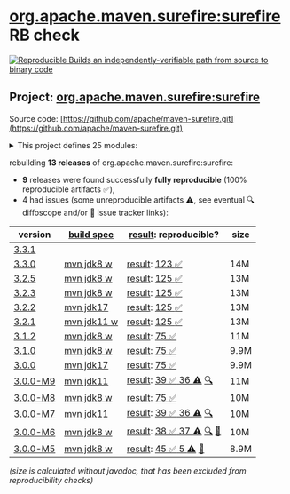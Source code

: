 [org.apache.maven.surefire:surefire](https://central.sonatype.com/artifact/org.apache.maven.surefire/surefire/versions) RB check
=======

[![Reproducible Builds](https://reproducible-builds.org/images/logos/rb.svg) an independently-verifiable path from source to binary code](https://reproducible-builds.org/)

## Project: [org.apache.maven.surefire:surefire](https://central.sonatype.com/artifact/org.apache.maven.surefire/surefire/versions)

Source code: [https://github.com/apache/maven-surefire.git](https://github.com/apache/maven-surefire.git)

<details><summary>This project defines 25 modules:</summary>

* [org.apache.maven.plugins:maven-failsafe-plugin](https://central.sonatype.com/artifact/org.apache.maven.plugins/maven-failsafe-plugin/3.3.0)
* [org.apache.maven.plugins:maven-surefire-plugin](https://central.sonatype.com/artifact/org.apache.maven.plugins/maven-surefire-plugin/3.3.0)
* [org.apache.maven.plugins:maven-surefire-report-plugin](https://central.sonatype.com/artifact/org.apache.maven.plugins/maven-surefire-report-plugin/3.3.0)
* [org.apache.maven.surefire:common-java5](https://central.sonatype.com/artifact/org.apache.maven.surefire/common-java5/3.3.0)
* [org.apache.maven.surefire:common-junit3](https://central.sonatype.com/artifact/org.apache.maven.surefire/common-junit3/3.3.0)
* [org.apache.maven.surefire:common-junit4](https://central.sonatype.com/artifact/org.apache.maven.surefire/common-junit4/3.3.0)
* [org.apache.maven.surefire:common-junit48](https://central.sonatype.com/artifact/org.apache.maven.surefire/common-junit48/3.3.0)
* [org.apache.maven.surefire:maven-surefire-common](https://central.sonatype.com/artifact/org.apache.maven.surefire/maven-surefire-common/3.3.0)
* [org.apache.maven.surefire:surefire](https://central.sonatype.com/artifact/org.apache.maven.surefire/surefire/3.3.0)
* [org.apache.maven.surefire:surefire-api](https://central.sonatype.com/artifact/org.apache.maven.surefire/surefire-api/3.3.0)
* [org.apache.maven.surefire:surefire-booter](https://central.sonatype.com/artifact/org.apache.maven.surefire/surefire-booter/3.3.0)
* [org.apache.maven.surefire:surefire-extensions-api](https://central.sonatype.com/artifact/org.apache.maven.surefire/surefire-extensions-api/3.3.0)
* [org.apache.maven.surefire:surefire-extensions-spi](https://central.sonatype.com/artifact/org.apache.maven.surefire/surefire-extensions-spi/3.3.0)
* [org.apache.maven.surefire:surefire-grouper](https://central.sonatype.com/artifact/org.apache.maven.surefire/surefire-grouper/3.3.0)
* [org.apache.maven.surefire:surefire-junit-platform](https://central.sonatype.com/artifact/org.apache.maven.surefire/surefire-junit-platform/3.3.0)
* [org.apache.maven.surefire:surefire-junit3](https://central.sonatype.com/artifact/org.apache.maven.surefire/surefire-junit3/3.3.0)
* [org.apache.maven.surefire:surefire-junit4](https://central.sonatype.com/artifact/org.apache.maven.surefire/surefire-junit4/3.3.0)
* [org.apache.maven.surefire:surefire-junit47](https://central.sonatype.com/artifact/org.apache.maven.surefire/surefire-junit47/3.3.0)
* [org.apache.maven.surefire:surefire-logger-api](https://central.sonatype.com/artifact/org.apache.maven.surefire/surefire-logger-api/3.3.0)
* [org.apache.maven.surefire:surefire-providers](https://central.sonatype.com/artifact/org.apache.maven.surefire/surefire-providers/3.3.0)
* [org.apache.maven.surefire:surefire-report-parser](https://central.sonatype.com/artifact/org.apache.maven.surefire/surefire-report-parser/3.3.0)
* [org.apache.maven.surefire:surefire-shadefire](https://central.sonatype.com/artifact/org.apache.maven.surefire/surefire-shadefire/3.3.0)
* [org.apache.maven.surefire:surefire-shared-utils](https://central.sonatype.com/artifact/org.apache.maven.surefire/surefire-shared-utils/3.3.0)
* [org.apache.maven.surefire:surefire-testng](https://central.sonatype.com/artifact/org.apache.maven.surefire/surefire-testng/3.3.0)
* [org.apache.maven.surefire:surefire-testng-utils](https://central.sonatype.com/artifact/org.apache.maven.surefire/surefire-testng-utils/3.3.0)
</details>

rebuilding **13 releases** of org.apache.maven.surefire:surefire:
- **9** releases were found successfully **fully reproducible** (100% reproducible artifacts :white_check_mark:),
- 4 had issues (some unreproducible artifacts :warning:, see eventual :mag: diffoscope and/or :memo: issue tracker links):

| version | [build spec](/BUILDSPEC.md) | [result](https://reproducible-builds.org/docs/jvm/): reproducible? | size |
| -- | --------- | ------ | -- |
| [3.3.1](https://central.sonatype.com/artifact/org.apache.maven.surefire/surefire/3.3.1/pom) | | | |
| [3.3.0](https://central.sonatype.com/artifact/org.apache.maven.surefire/surefire/3.3.0/pom) | [mvn jdk8 w](surefire-3.3.0.buildspec) | [result](surefire-3.3.0.buildinfo): [123 :white_check_mark: ](surefire-3.3.0.buildcompare) | 14M |
| [3.2.5](https://central.sonatype.com/artifact/org.apache.maven.surefire/surefire/3.2.5/pom) | [mvn jdk8 w](surefire-3.2.5.buildspec) | [result](surefire-3.2.5.buildinfo): [125 :white_check_mark: ](surefire-3.2.5.buildcompare) | 13M |
| [3.2.3](https://central.sonatype.com/artifact/org.apache.maven.surefire/surefire/3.2.3/pom) | [mvn jdk8 w](surefire-3.2.3.buildspec) | [result](surefire-3.2.3.buildinfo): [125 :white_check_mark: ](surefire-3.2.3.buildcompare) | 13M |
| [3.2.2](https://central.sonatype.com/artifact/org.apache.maven.surefire/surefire/3.2.2/pom) | [mvn jdk17](surefire-3.2.2.buildspec) | [result](surefire-3.2.2.buildinfo): [125 :white_check_mark: ](surefire-3.2.2.buildcompare) | 13M |
| [3.2.1](https://central.sonatype.com/artifact/org.apache.maven.surefire/surefire/3.2.1/pom) | [mvn jdk11 w](surefire-3.2.1.buildspec) | [result](surefire-3.2.1.buildinfo): [125 :white_check_mark: ](surefire-3.2.1.buildcompare) | 13M |
| [3.1.2](https://central.sonatype.com/artifact/org.apache.maven.surefire/surefire/3.1.2/pom) | [mvn jdk8 w](surefire-3.1.2.buildspec) | [result](surefire-3.1.2.buildinfo): [75 :white_check_mark: ](surefire-3.1.2.buildcompare) | 11M |
| [3.1.0](https://central.sonatype.com/artifact/org.apache.maven.surefire/surefire/3.1.0/pom) | [mvn jdk8 w](surefire-3.1.0.buildspec) | [result](surefire-3.1.0.buildinfo): [75 :white_check_mark: ](surefire-3.1.0.buildcompare) | 9.9M |
| [3.0.0](https://central.sonatype.com/artifact/org.apache.maven.surefire/surefire/3.0.0/pom) | [mvn jdk17](surefire-3.0.0.buildspec) | [result](surefire-3.0.0.buildinfo): [75 :white_check_mark: ](surefire-3.0.0.buildcompare) | 9.9M |
| [3.0.0-M9](https://central.sonatype.com/artifact/org.apache.maven.surefire/surefire/3.0.0-M9/pom) | [mvn jdk11](surefire-3.0.0-M9.buildspec) | [result](surefire-3.0.0-M9.buildinfo): [39 :white_check_mark:  36 :warning:](surefire-3.0.0-M9.buildcompare) [:mag:](surefire-3.0.0-M9.diffoscope) | 11M |
| [3.0.0-M8](https://central.sonatype.com/artifact/org.apache.maven.surefire/surefire/3.0.0-M8/pom) | [mvn jdk8 w](surefire-3.0.0-M8.buildspec) | [result](surefire-3.0.0-M8.buildinfo): [75 :white_check_mark: ](surefire-3.0.0-M8.buildcompare) | 10M |
| [3.0.0-M7](https://central.sonatype.com/artifact/org.apache.maven.surefire/surefire/3.0.0-M7/pom) | [mvn jdk11](surefire-3.0.0-M7.buildspec) | [result](surefire-3.0.0-M7.buildinfo): [39 :white_check_mark:  36 :warning:](surefire-3.0.0-M7.buildcompare) [:mag:](surefire-3.0.0-M7.diffoscope) | 10M |
| [3.0.0-M6](https://central.sonatype.com/artifact/org.apache.maven.surefire/surefire/3.0.0-M6/pom) | [mvn jdk8 w](surefire-3.0.0-M6.buildspec) | [result](surefire-3.0.0-M6.buildinfo): [38 :white_check_mark:  37 :warning:](surefire-3.0.0-M6.buildcompare) [:mag:](surefire-3.0.0-M6.diffoscope) [:memo:](https://issues.apache.org/jira/browse/SUREFIRE-1802) | 10M |
| [3.0.0-M5](https://central.sonatype.com/artifact/org.apache.maven.surefire/surefire/3.0.0-M5/pom) | [mvn jdk8 w](surefire-3.0.0-M5.buildspec) | [result](surefire-shared-utils-3.0.0-M5.buildinfo): [45 :white_check_mark:  5 :warning:](surefire-shared-utils-3.0.0-M5.buildcompare) [:memo:](https://issues.apache.org/jira/browse/SUREFIRE-1802) | 8.9M |

<i>(size is calculated without javadoc, that has been excluded from reproducibility checks)</i>
